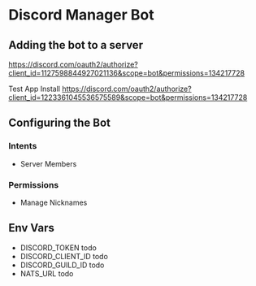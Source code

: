 # Discord Manager Bot

## Adding the bot to a server

https://discord.com/oauth2/authorize?client_id=1127598844927021136&scope=bot&permissions=134217728

Test App Install
https://discord.com/oauth2/authorize?client_id=1223361045536575589&scope=bot&permissions=134217728

## Configuring the Bot

### Intents
- Server Members

### Permissions
- Manage Nicknames

## Env Vars

- DISCORD_TOKEN todo
- DISCORD_CLIENT_ID todo
- DISCORD_GUILD_ID todo
- NATS_URL todo